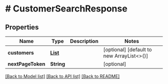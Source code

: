 # # CustomerSearchResponse


## Properties 


Name | Type | Description | Notes
------------ | ------------- | ------------- | -------------
**customers**| [**List<CustomerCustomerResponse>**](CustomerCustomerResponse.md) |   | [optional] [default to new ArrayList<>()]
**nextPageToken**| **String** |   | [optional]


[[Back to Model list]](../../README.md#models) [[Back to API list]](../../README.md#endpoints) [[Back to README]](../../README.md)

